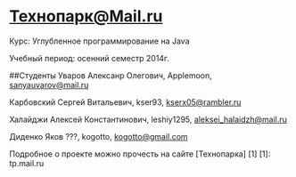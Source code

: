 Технопарк@Mail.ru
============
Курс: Углубленное программирование на Java

Учебный период: осенний семестр 2014г.

##Студенты
Уваров Алексанр Олегович, Applemoon, sanyauvarov@mail.ru

Карбовский Сергей Витальевич, kser93, kserx05@rambler.ru

Халайджи Алексей Константинович, leshiy1295, aleksei_halaidzh@mail.ru

Диденко Яков ???, kogotto, kogotto@gmail.com

Подробное о проекте можно прочесть на сайте [Технопарка] [1]
[1]: tp.mail.ru
